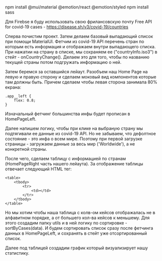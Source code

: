 npm install @mui/material @emotion/react @emotion/styled
npm install sass

Для Firebse я буду использовать свою фрилансовскую почту
Free API for covid-19 cases - https://disease.sh/v3/covid-19/countries

Сперва почистим проект. Затем делаем базовый выпадающий список при помощи MaterialUI. Фетчим из covid-19 API перечень стран по которым есть информация и отображаем внутри выпадающего списка. При нажатии на страну в списке, мы сохраняем ее ("countryInfo.iso3") в стейт - onCountryChange(). Делаем это для того, чтобы по названию текущей страны потом подгружать информацию о ней.

Затем беремся за оставшийся лейаут. Разобъем наш Home Page на левую и правую сторону и сделаем моковый вид компонентов которые там должны быть. Причем сделаем чтобы левая сторона занимала 80% екрана:
```
.app__left {
    flex: 0.8;
}
```

Изначальный фетчинг большинства инфы будет прописан в HomePageLeft.

Далее напишем логику, чтобы при клике на выбраную страну мы подтягивали ее данные из covid-19 API. Но не забываем, что дефолтное состояние - это инфа о всем мире. Поэтому при первой загрузке страницы - загружаем данные за весь мир ('Worldwide'), а не конкретной страны.

После чего, сделаем таблицу с информацией по странам (HomePageRight часть нашего лейаута). За отображение таблицы отвечает следующий HTML тег:
```
<table>
    <tbody>
        <tr>
            <td></td>
        </tr>
    </tbody>
</table>
```

Но мы хотим чтобы наша таблица с колв-ом кейсов отображалась не в алфавитном порядке, а от большего кол-ва кейсов к меньшему. Для этого создадим папку utils и в ней логику по сортировке - sortByCases(data). И будем сортировать список сразу после фетчинга данных в HomePageLeft, и сохранять в стейт уже отсортированный список.

Далее под таблицей создадим график который визуализирует нашу статистику.